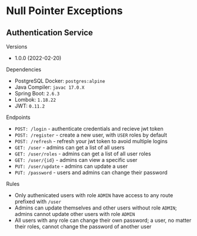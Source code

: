 # Null Pointer Exceptions

## Authentication Service

Versions
* 1.0.0 (2022-02-20)

Dependencies
* PostgreSQL Docker: `postgres:alpine`
* Java Compiler: `javac 17.0.X`
* Spring Boot: `2.6.3`
* Lombok: `1.18.22`
* JWT: `0.11.2`

Endpoints
* `POST: /login` - authenticate credentials and recieve jwt token
* `POST: /register` -  create a new user, with `USER` roles by default
* `POST: /refresh` - refresh your jwt token to avoid multiple logins
* `GET: /user` - admins can get a list of all users
* `GET: /user/roles` - admins can get a list of all user roles
* `GET: /user/{id}` - admins can view a specific user
* `PUT: /user/update` - admins can update a user
* `PUT: /password` - users and admins can change their password

Rules
* Only authenicated users with role `ADMIN` have access to any route prefixed 
with `/user`
* Admins can update themselves and other users without role `ADMIN`; admins 
cannot update other users with role `ADMIN`
* All users with any role can change their own password; a user, no matter their
roles, cannot change the password of another user
